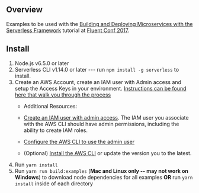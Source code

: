 ## Overview

Examples to be used with the [Building and Deploying Microservices with the Serverless Framework](https://conferences.oreilly.com/fluent/fl-ca/public/schedule/detail/58496) tutorial at [Fluent Conf 2017](https://conferences.oreilly.com/fluent/fl-ca).

## Install

1. Node.js v6.5.0 or later
2. Serverless CLI v1.14.0 or later --- run `npm install -g serverless` to install.
3. Create an AWS Account, create an IAM user with Admin access and setup the Access Keys in your environment. [Instructions can be found here that walk you through the process](https://serverless.com/framework/docs/providers/aws/guide/credentials/)
	- Additional Resources:
    - [Create an IAM user with admin access](http://docs.aws.amazon.com/IAM/latest/UserGuide/getting-started_create-admin-group.html).
    The IAM user you associate with the AWS CLI should have admin permissions, including the ability to create IAM roles.

    - [Configure the AWS CLI to use the admin user](http://docs.aws.amazon.com/cli/latest/reference/configure/)

    - (Optional) [Install the AWS CLI](http://docs.aws.amazon.com/cli/latest/userguide/installing.html) or update the version you to the latest.
4. Run `yarn install`
5. Run `yarn run build:examples` (**Mac and Linux only -- may not work on Windows**) to download node dependencies for all examples **OR** run `yarn install` inside of each directory


